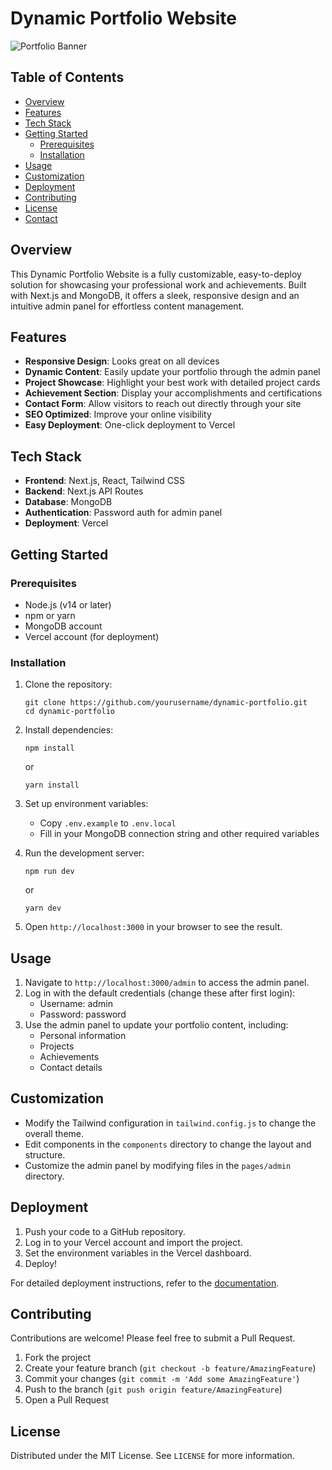 # Dynamic Portfolio Website

![Portfolio Banner](https://placeholder.com/path-to-your-banner-image.jpg)

## Table of Contents
- [Overview](#overview)
- [Features](#features)
- [Tech Stack](#tech-stack)
- [Getting Started](#getting-started)
  - [Prerequisites](#prerequisites)
  - [Installation](#installation)
- [Usage](#usage)
- [Customization](#customization)
- [Deployment](#deployment)
- [Contributing](#contributing)
- [License](#license)
- [Contact](#contact)

## Overview

This Dynamic Portfolio Website is a fully customizable, easy-to-deploy solution for showcasing your professional work and achievements. Built with Next.js and MongoDB, it offers a sleek, responsive design and an intuitive admin panel for effortless content management.

## Features

- **Responsive Design**: Looks great on all devices
- **Dynamic Content**: Easily update your portfolio through the admin panel
- **Project Showcase**: Highlight your best work with detailed project cards
- **Achievement Section**: Display your accomplishments and certifications
- **Contact Form**: Allow visitors to reach out directly through your site
- **SEO Optimized**: Improve your online visibility
- **Easy Deployment**: One-click deployment to Vercel

## Tech Stack

- **Frontend**: Next.js, React, Tailwind CSS
- **Backend**: Next.js API Routes
- **Database**: MongoDB
- **Authentication**: Password auth for admin panel
- **Deployment**: Vercel

## Getting Started

### Prerequisites

- Node.js (v14 or later)
- npm or yarn
- MongoDB account
- Vercel account (for deployment)

### Installation

1. Clone the repository:
   ```
   git clone https://github.com/yourusername/dynamic-portfolio.git
   cd dynamic-portfolio
   ```

2. Install dependencies:
   ```
   npm install
   ```
   or
   ```
   yarn install
   ```

3. Set up environment variables:
   - Copy `.env.example` to `.env.local`
   - Fill in your MongoDB connection string and other required variables

4. Run the development server:
   ```
   npm run dev
   ```
   or
   ```
   yarn dev
   ```

5. Open `http://localhost:3000` in your browser to see the result.

## Usage

1. Navigate to `http://localhost:3000/admin` to access the admin panel.
2. Log in with the default credentials (change these after first login):
   - Username: admin
   - Password: password
3. Use the admin panel to update your portfolio content, including:
   - Personal information
   - Projects
   - Achievements
   - Contact details

## Customization

- Modify the Tailwind configuration in `tailwind.config.js` to change the overall theme.
- Edit components in the `components` directory to change the layout and structure.
- Customize the admin panel by modifying files in the `pages/admin` directory.

## Deployment

1. Push your code to a GitHub repository.
2. Log in to your Vercel account and import the project.
3. Set the environment variables in the Vercel dashboard.
4. Deploy!

For detailed deployment instructions, refer to the [documentation](./docs/deployment.md).

## Contributing

Contributions are welcome! Please feel free to submit a Pull Request.

1. Fork the project
2. Create your feature branch (`git checkout -b feature/AmazingFeature`)
3. Commit your changes (`git commit -m 'Add some AmazingFeature'`)
4. Push to the branch (`git push origin feature/AmazingFeature`)
5. Open a Pull Request

## License

Distributed under the MIT License. See `LICENSE` for more information.

